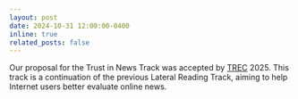 ```yaml
---
layout: post
date: 2024-10-31 12:00:00-0400
inline: true
related_posts: false
---
```


Our proposal for the Trust in News Track was accepted by [TREC](https://trec.nist.gov/) 2025.
This track is a continuation of the previous Lateral Reading Track, aiming to help Internet users better evaluate online news.